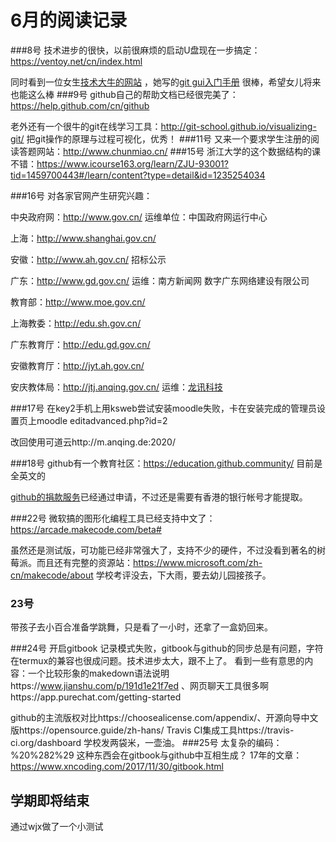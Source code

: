 # 6月的阅读记录

###8号
技术进步的很快，以前很麻烦的启动U盘现在一步搞定：https://ventoy.net/cn/index.html

同时看到一位女生[技术大牛的网站](https://iruxu.com/notebook/) ，她写的[git gui入门手册](https://www.runoob.com/w3cnote/git-gui-window.html) 很棒，希望女儿将来也能这么棒
###9号
github自己的帮助文档已经很完美了：https://help.github.com/cn/github

老外还有一个很牛的git在线学习工具：http://git-school.github.io/visualizing-git/ 把git操作的原理与过程可视化，优秀！
###11号
又来一个要求学生注册的阅读答题网站：http://www.chunmiao.cn/
###15号
浙江大学的这个数据结构的课不错：https://www.icourse163.org/learn/ZJU-93001?tid=1459700443#/learn/content?type=detail&id=1235254034

###16号
对各家官网产生研究兴趣：

中央政府网：http://www.gov.cn/ 运维单位：中国政府网运行中心

上海：http://www.shanghai.gov.cn/

安徽：http://www.ah.gov.cn/ 招标公示

广东：http://www.gd.gov.cn/ 运维：南方新闻网 数字广东网络建设有限公司

教育部：http://www.moe.gov.cn/

上海教委：http://edu.sh.gov.cn/

广东教育厅：http://edu.gd.gov.cn/

安徽教育厅：http://jyt.ah.gov.cn/

安庆教体局：http://jtj.anqing.gov.cn/ 运维：[龙讯科技](http://www.lonsun.cn/)

###17号
在key2手机上用ksweb尝试安装moodle失败，卡在安装完成的管理员设置页上moodle editadvanced.php?id=2

改回使用可道云http://m.anqing.de:2020/

###18号
github有一个教育社区：https://education.github.community/ 目前是全英文的

[github的捐款服务](https://help.github.com/cn/github/supporting-the-open-source-community-with-github-sponsors/setting-up-github-sponsors-for-your-user-account)已经通过申请，不过还是需要有香港的银行帐号才能提取。

###22号
微软搞的图形化编程工具已经支持中文了：https://arcade.makecode.com/beta#

虽然还是测试版，可功能已经非常强大了，支持不少的硬件，不过没看到著名的树莓派。而且还有完整的资源站：https://www.microsoft.com/zh-cn/makecode/about
学校考评没去，下大雨，要去幼儿园接孩子。

### 23号
带孩子去小百合准备学跳舞，只是看了一小时，还拿了一盒奶回来。

###24号
开启gitbook 记录模式失败，gitbook与github的同步总是有问题，字符在termux的兼容也很成问题。技术进步太大，跟不上了。 看到一些有意思的内容：一个比较形象的makedown语法说明https://www.jianshu.com/p/191d1e21f7ed 、网页聊天工具很多啊https://app.purechat.com/getting-started

github的主流版权对比https://choosealicense.com/appendix/、开源向导中文版https://opensource.guide/zh-hans/
Travis CI集成工具https://travis-ci.org/dashboard
学校发两袋米，一壶油。
###25号
太复杂的编码：%20%282%29 这种东西会在gitbook与github中互相生成？
17年的文章：https://www.xncoding.com/2017/11/30/gitbook.html

## 学期即将结束
通过wjx做了一个小测试
